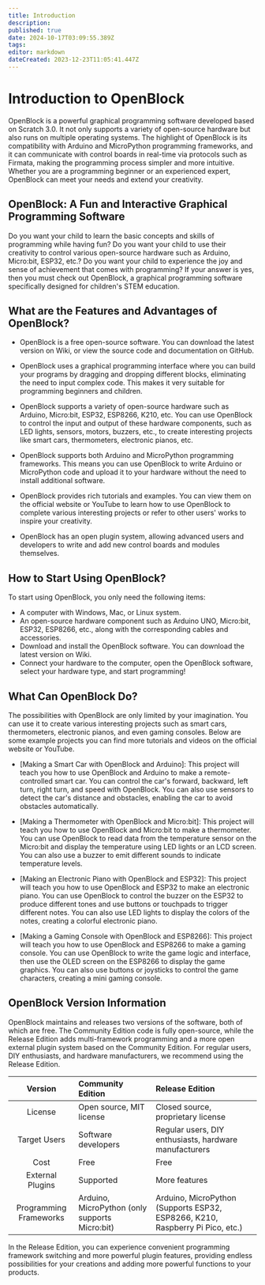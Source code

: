 ```yaml
---
title: Introduction
description: 
published: true
date: 2024-10-17T03:09:55.389Z
tags: 
editor: markdown
dateCreated: 2023-12-23T11:05:41.447Z
---
```


# Introduction to OpenBlock

OpenBlock is a powerful graphical programming software developed based on Scratch 3.0. It not only supports a variety of open-source hardware but also runs on multiple operating systems. The highlight of OpenBlock is its compatibility with Arduino and MicroPython programming frameworks, and it can communicate with control boards in real-time via protocols such as Firmata, making the programming process simpler and more intuitive. Whether you are a programming beginner or an experienced expert, OpenBlock can meet your needs and extend your creativity.

## OpenBlock: A Fun and Interactive Graphical Programming Software

Do you want your child to learn the basic concepts and skills of programming while having fun? Do you want your child to use their creativity to control various open-source hardware such as Arduino, Micro:bit, ESP32, etc.? Do you want your child to experience the joy and sense of achievement that comes with programming? If your answer is yes, then you must check out OpenBlock, a graphical programming software specifically designed for children's STEM education.

## What are the Features and Advantages of OpenBlock?

- OpenBlock is a free open-source software. You can download the latest version on Wiki, or view the source code and documentation on GitHub.
  
- OpenBlock uses a graphical programming interface where you can build your programs by dragging and dropping different blocks, eliminating the need to input complex code. This makes it very suitable for programming beginners and children.

- OpenBlock supports a variety of open-source hardware such as Arduino, Micro:bit, ESP32, ESP8266, K210, etc. You can use OpenBlock to control the input and output of these hardware components, such as LED lights, sensors, motors, buzzers, etc., to create interesting projects like smart cars, thermometers, electronic pianos, etc.

- OpenBlock supports both Arduino and MicroPython programming frameworks. This means you can use OpenBlock to write Arduino or MicroPython code and upload it to your hardware without the need to install additional software.

- OpenBlock provides rich tutorials and examples. You can view them on the official website or YouTube to learn how to use OpenBlock to complete various interesting projects or refer to other users' works to inspire your creativity.

- OpenBlock has an open plugin system, allowing advanced users and developers to write and add new control boards and modules themselves.

## How to Start Using OpenBlock?

To start using OpenBlock, you only need the following items:

- A computer with Windows, Mac, or Linux system.
- An open-source hardware component such as Arduino UNO, Micro:bit, ESP32, ESP8266, etc., along with the corresponding cables and accessories.
- Download and install the OpenBlock software. You can download the latest version on Wiki.
- Connect your hardware to the computer, open the OpenBlock software, select your hardware type, and start programming!

## What Can OpenBlock Do?

The possibilities with OpenBlock are only limited by your imagination. You can use it to create various interesting projects such as smart cars, thermometers, electronic pianos, and even gaming consoles. Below are some example projects you can find more tutorials and videos on the official website or YouTube.

- [Making a Smart Car with OpenBlock and Arduino]: This project will teach you how to use OpenBlock and Arduino to make a remote-controlled smart car. You can control the car's forward, backward, left turn, right turn, and speed with OpenBlock. You can also use sensors to detect the car's distance and obstacles, enabling the car to avoid obstacles automatically.

- [Making a Thermometer with OpenBlock and Micro:bit]: This project will teach you how to use OpenBlock and Micro:bit to make a thermometer. You can use OpenBlock to read data from the temperature sensor on the Micro:bit and display the temperature using LED lights or an LCD screen. You can also use a buzzer to emit different sounds to indicate temperature levels.

- [Making an Electronic Piano with OpenBlock and ESP32]: This project will teach you how to use OpenBlock and ESP32 to make an electronic piano. You can use OpenBlock to control the buzzer on the ESP32 to produce different tones and use buttons or touchpads to trigger different notes. You can also use LED lights to display the colors of the notes, creating a colorful electronic piano.

- [Making a Gaming Console with OpenBlock and ESP8266]: This project will teach you how to use OpenBlock and ESP8266 to make a gaming console. You can use OpenBlock to write the game logic and interface, then use the OLED screen on the ESP8266 to display the game graphics. You can also use buttons or joysticks to control the game characters, creating a mini gaming console.

## OpenBlock Version Information

OpenBlock maintains and releases two versions of the software, both of which are free. The Community Edition code is fully open-source, while the Release Edition adds multi-framework programming and a more open external plugin system based on the Community Edition. For regular users, DIY enthusiasts, and hardware manufacturers, we recommend using the Release Edition.

| Version | Community Edition | Release Edition |
| :----: | :---- | :---- |
| License | Open source, MIT license | Closed source, proprietary license |
| Target Users | Software developers | Regular users, DIY enthusiasts, hardware manufacturers |
| Cost | Free | Free |
| External Plugins | Supported | More features |
| Programming Frameworks | Arduino, MicroPython (only supports Micro:bit) | Arduino, MicroPython (Supports ESP32, ESP8266, K210, Raspberry Pi Pico, etc.) |

In the Release Edition, you can experience convenient programming framework switching and more powerful plugin features, providing endless possibilities for your creations and adding more powerful functions to your products.